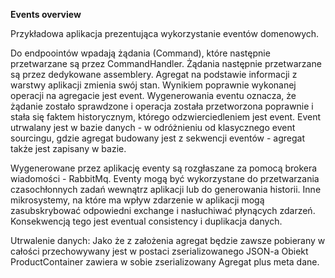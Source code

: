 **Events overview**

Przykładowa aplikacja prezentująca wykorzystanie eventów domenowych.

Do endpoointów  wpadają żądania (Command), które następnie przetwarzane są przez CommandHandler.
Żądania następnie przetwarzane są przez dedykowane assemblery. 
Agregat na podstawie informacji z warstwy aplikacji zmienia swój stan. Wynikiem poprawnie wykonanej operacji na agregacie
jest event. Wygenerowania eventu oznacza, że żądanie zostało sprawdzone i operacja została przetworzona poprawnie 
i stała się faktem historycznym, którego odzwierciedleniem jest event.
Event utrwalany jest w bazie danych - w odróżnieniu od klasycznego event sourcingu, 
gdzie agregat budowany jest z sekwencji eventów - agregat także jest zapisany w bazie.

Wygenerowane przez aplikację eventy są rozgłaszane za pomocą brokera wiadomości - RabbitMq.
Eventy mogą być wykorzystane do przetwarzania czasochłonnych zadań wewnątrz aplikacji lub do generowania historii.
Inne mikrosystemy, na które ma wpływ zdarzenie w aplikacji mogą zasubskrybować odpowiedni exchange i nasłuchiwać
płynących zdarzeń. 
Konsekwencją tego jest eventual consistency i duplikacja danych. 

Utrwalenie danych:
Jako że z założenia agregat będzie zawsze pobierany w całości przechowywany jest w postaci zserializowanego JSON-a
Obiekt ProductContainer zawiera w sobie zserializowany Agregat plus meta dane.